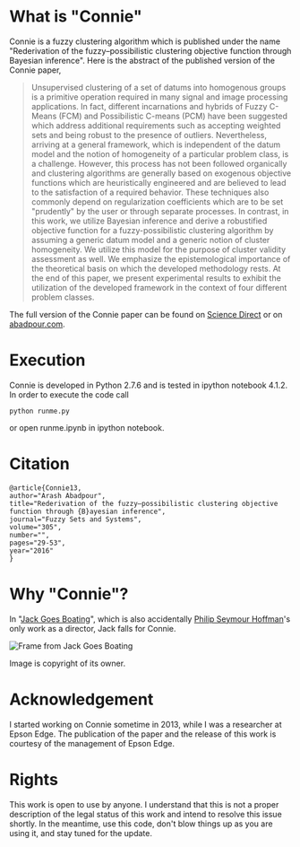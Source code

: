 # What is "Connie"
Connie is a fuzzy clustering algorithm which is published under the name "Rederivation of the fuzzy–possibilistic clustering objective function through Bayesian inference". Here is the abstract of the published version of the Connie paper,

> Unsupervised clustering of a set of datums into homogenous groups is a primitive operation required in many signal and image processing applications. In fact, different incarnations and hybrids of Fuzzy C-Means (FCM) and Possibilistic C-means (PCM) have been suggested which address additional requirements such as accepting weighted sets and being robust to the presence of outliers. Nevertheless, arriving at a general framework, which is independent of the datum model and the notion of homogeneity of a particular problem class, is a challenge. However, this process has not been followed organically and clustering algorithms are generally based on exogenous objective functions which are heuristically engineered and are believed to lead to the satisfaction of a required behavior. These techniques also commonly depend on regularization coefficients which are to be set "prudently" by the user or through separate processes. In contrast, in this work, we utilize Bayesian inference and derive a robustified objective function for a fuzzy-possibilistic clustering algorithm by assuming a generic datum model and a generic notion of cluster homogeneity. We utilize this model for the purpose of cluster validity assessment as well. We emphasize the epistemological importance of the theoretical basis on which the developed methodology rests. At the end of this paper, we present experimental results to exhibit the utilization of the developed framework in the context of four different problem classes.

The full version of the Connie paper can be found on [Science Direct](http://www.sciencedirect.com/science/article/pii/S0165011415004947) or on [abadpour.com](http://abadpour.com/files/pdf/Connie_full.pdf). 


# Execution
Connie is developed in Python 2.7.6 and is tested in ipython notebook 4.1.2. In order to execute the code call
```
python runme.py
```
or open runme.ipynb in ipython notebook.

# Citation
```
@article{Connie13,
author="Arash Abadpour",
title="Rederivation of the fuzzy–possibilistic clustering objective function through {B}ayesian inference",
journal="Fuzzy Sets and Systems",
volume="305",
number="",
pages="29-53",
year="2016"
}
```

# Why "Connie"?
In "[Jack Goes Boating](https://en.wikipedia.org/wiki/Jack_Goes_Boating_(film))", which is also accidentally [Philip Seymour Hoffman](https://en.wikipedia.org/wiki/Philip_Seymour_Hoffman)'s only work as a director, Jack falls for Connie. 

![Frame from Jack Goes Boating](http://abadpour.com/wp-content/uploads/2016/11/connie_image_small.jpg)

Image is copyright of its owner.

# Acknowledgement
I started working on Connie sometime in 2013, while I was a researcher at Epson Edge. The publication of the paper and the release of this work is courtesy of the management of Epson Edge.

# Rights
This work is open to use by anyone. I understand that this is not a proper description of the legal status of this work and intend to resolve this issue shortly. In the meantime, use this code, don't blow things up as you are using it, and stay tuned for the update.
